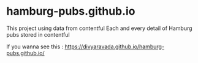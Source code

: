 # hamburg-pubs.github.io

This project using data from contentful
Each and every detail of Hamburg pubs stored in contentful 

If you wanna see this :  https://divyaravada.github.io/hamburg-pubs.github.io/


